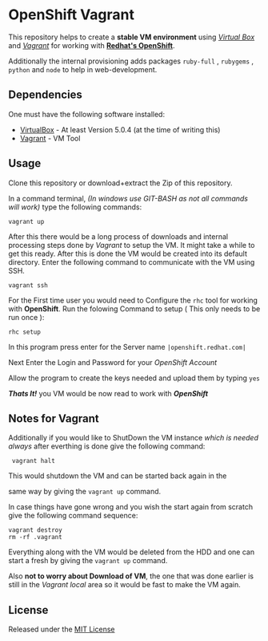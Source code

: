 # OpenShift Vagrant

This repository helps to create a **stable VM environment** using [*Virtual Box*](https://www.virtualbox.org/) and 
[*Vagrant*](https://www.vagrantup.com/) for working with [**Redhat's OpenShift**](https://openshift.redhat.com).

Additionally the internal provisioning adds packages `ruby-full` , `rubygems` , 
`python` and `node` to help in web-development.



## Dependencies

One must have the following software installed:

*  [VirtualBox](https://www.virtualbox.org/wiki/Downloads) - At least Version 5.0.4 (at the time of writing this)
*  [Vagrant](https://www.vagrantup.com/downloads.html) - VM Tool


## Usage

Clone this repository or download+extract the Zip of this repository.

In a command terminal, *(In windows use GIT-BASH as not all commands will work)* 
type the following commands:

    vagrant up

After this there would be a long process of downloads and internal processing steps done by *Vagrant* to setup the VM. 
It might take a while to get this ready. After this is done the VM would be created into its default directory.
Enter the following command to communicate with the VM using SSH.
    
    vagrant ssh

For the First time user you would need to Configure the `rhc` tool for working with **OpenShift**.
Run the folowing Command to setup ( This only needs to be run once ):

    rhc setup

In this program press enter for the Server name `|openshift.redhat.com|`

Next Enter the Login and Password for your *OpenShift Account*

Allow the program to create the keys needed and upload them by typing `yes`

***Thats It!*** you VM would be now read to work with ***OpenShift***


## Notes for Vagrant

Additionally if you would like to ShutDown the VM instance *which is needed always* after everthing is done give the following command:

     vagrant halt

This would shutdown the VM and can be started back again in the 

same way by giving the `vagrant up` command.


In case things have gone wrong and you wish the start again from scratch give the following command sequence:

    vagrant destroy
    rm -rf .vagrant

Everything along with the VM would be deleted from the HDD and one can start a fresh by giving the `vagrant up` command. 


Also **not to worry about Download of VM**, the one that was done earlier is still in the *Vagrant local* area so it would be fast to make the VM again.


## License

Released under the [MIT License](https://raw.githubusercontent.com/boseji/openshift-vagrant/master/LICENSE)
